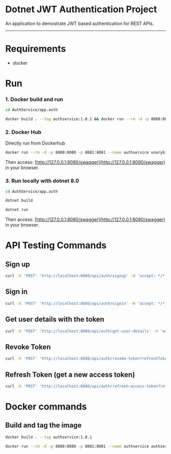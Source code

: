 # Dotnet JWT Authentication Project
An application to demostrate JWT based authentication for REST APIs.

---

# Requirements
- docker

# Run

### 1. Docker build and run
```sh
cd AuthService/app.auth

docker build . --tag authservice:1.0.1 && docker run --rm -d -p 8080:8080 -p 8081:8081 --name authservice authservice:1.0.1
```

### 2. Docker Hub
Directly run from Dockerhub
```sh
docker run --rm -d -p 8080:8080 -p 8081:8081 --name authservice unarybinaryternary/authservice:1.0.1
```
Then access: [http://127.0.0.1:8080/swagger](http://127.0.0.1:8080/swagger) in your browser.

### 3. Run locally with dotnet 8.0
```sh
cd AuthService/app.auth

dotnet build

dotnet run
```

Then access: [http://127.0.0.1:8080/swagger](http://127.0.0.1:8080/swagger) in your browser.

# API Testing Commands

## Sign up
```sh
curl -X 'POST' 'http://localhost:8080/api/auth/signup' -H 'accept: */*' -H 'Content-Type: application/json' -d '{"email": "user@example.com", "password": "Strong@123"}'

```

## Sign in
```sh
curl -X 'POST' 'http://localhost:8080/api/auth/signin' -H 'accept: */*' -H 'Content-Type: application/json' -d '{"email": "user@example.com", "password": "Strong@123"}'
```

## Get user details with the token
```sh
curl -X 'POST' 'http://localhost:8080/api/auth/get-user-details' -H 'accept: */*' -H 'Content-Type: application/json' -d '{"email": "user@example.com", "accessToken":"<access_token>"}'
```

## Revoke Token
```sh
curl -X 'POST' 'http://localhost:8080/api/auth/revoke-token?refreshToken=<refresh_token>' -H 'accept: */*'
```

## Refresh Token (get a new access token)
```sh
curl -X 'POST' 'http://localhost:8080/api/auth/refresh-access-token?refreshToken=<refresh_token>' -H 'accept: */*'
```


# Docker commands

## Build and tag the image
```sh
docker build . --tag authservice:1.0.1
```

```sh
docker run --rm -d -p 8080:8080 -p 8081:8081 --name authservice authservice:1.0.1
```
